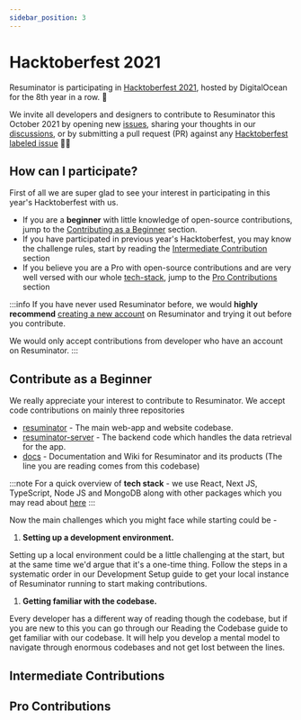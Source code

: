 ```yaml
---
sidebar_position: 3
---
```


# Hacktoberfest 2021

Resuminator is participating in [Hacktoberfest 2021](https://hacktoberfest.digitalocean.com/),
hosted by DigitalOcean for the 8th year in a row. 🥳

We invite all developers and designers to contribute to Resuminator this October 2021 by opening new
[issues](https://github.com/resuminator/resuminator/issues),
sharing your thoughts in our [discussions](https://github.com/resuminator/resuminator/discussions),
or by submitting a pull request (PR) against any [Hacktoberfest labeled issue](<https://github.com/resuminator/resuminator/issues?q=is%3Aopen+is%3Aissue+label%3AHacktoberfest>) 🙌🏻

## How can I participate?

First of all we are super glad to see your interest in participating in this year's Hacktoberfest with us.

* If you are a **beginner** with little knowledge of open-source contributions,
jump to the [Contributing as a Beginner](#contribute-as-a-beginner) section.
* If you have participated in previous year's Hacktoberfest, you may know the challenge rules,
start by reading the [Intermediate Contribution](#intermediate-contributions) section
* If you believe you are a Pro with open-source contributions and are very well versed with our whole
[tech-stack](/docs/developer-guide/tech-stack), jump to the [Pro Contributions](#pro-contributions) section

:::info
If you have never used Resuminator before, we would **highly recommend**
[creating a new account](https://www.resuminator.in/signup) on Resuminator and trying it out before you contribute.

We would only accept contributions from developer who have an account on Resuminator.
:::

## Contribute as a Beginner

We really appreciate your interest to contribute to Resuminator. We accept code contributions on mainly three repositories

* [resuminator](https://github.com/resuminator/resuminator) - The main web-app and website codebase.
* [resuminator-server](https://github.com/resuminator/resuminator-server) -
The backend code which handles the data retrieval for the app.
* [docs](https://github.com/resuminator/docs) - Documentation and Wiki for Resuminator and its products
(The line you are reading comes from this codebase)

:::note
For a quick overview of **tech stack** - we use React, Next JS, TypeScript, Node JS and MongoDB along with other
packages which you may read about [here](/docs/developer-guide/tech-stack)
:::

Now the main challenges which you might face while starting could be -

1. **Setting up a development environment.**

Setting up a local environment could be a little challenging at the start, but at the same time we'd argue that
it's a one-time thing. Follow the steps in a systematic order in our Development Setup guide to get your local
instance of Resuminator running to start making contributions.

1. **Getting familiar with the codebase.**

Every developer has a different way of reading though the codebase, but if you are new to this you can go through our
Reading the Codebase guide to get familiar with our codebase.
It will help you develop a mental model to navigate through enormous codebases and not get lost between the lines.

## Intermediate Contributions

## Pro Contributions
